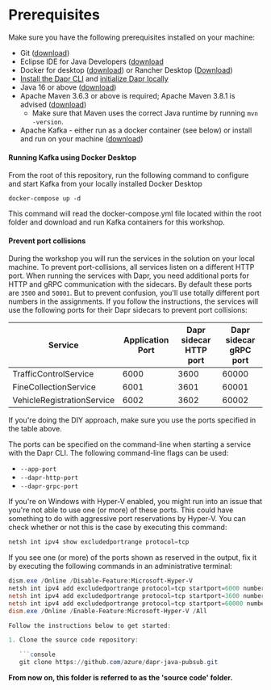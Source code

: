 # Prerequisites

Make sure you have the following prerequisites installed on your machine:

- Git ([download](https://git-scm.com/))
- Eclipse IDE for Java Developers ([download](https://www.eclipse.org/downloads/)
- Docker for desktop ([download](https://www.docker.com/products/docker-desktop)) or Rancher Desktop ([Download](https://rancherdesktop.io/))
- [Install the Dapr CLI](https://docs.dapr.io/getting-started/install-dapr-cli/) and [initialize Dapr locally](https://docs.dapr.io/getting-started/install-dapr-selfhost/)
- Java 16 or above ([download](https://adoptopenjdk.net/?variant=openjdk16))
- Apache Maven 3.6.3 or above is required; Apache Maven 3.8.1 is advised ([download](http://maven.apache.org/download.cgi))
  - Make sure that Maven uses the correct Java runtime by running `mvn -version`.
- Apache Kafka - either run as a docker container (see below) or install and run on your machine ([download](https://kafka.apache.org/downloads))

#### Running Kafka using Docker Desktop

From the root of this repository, run the following command to configure and start Kafka from your locally installed Docker Desktop

```console
docker-compose up -d
```

This command will read the docker-compose.yml file located within the root folder and download and run Kafka containers for this workshop.

#### Prevent port collisions

During the workshop you will run the services in the solution on your local machine. To prevent port-collisions, all services listen on a different HTTP port. When running the services with Dapr, you need additional ports for HTTP and gRPC communication with the sidecars. By default these ports are `3500` and `50001`. But to prevent confusion, you'll use totally different port numbers in the assignments. If you follow the instructions, the services will use the following ports for their Dapr sidecars to prevent port collisions:

| Service                    | Application Port | Dapr sidecar HTTP port | Dapr sidecar gRPC port |
|----------------------------|------------------|------------------------|------------------------|
| TrafficControlService      | 6000             | 3600                   | 60000                  |
| FineCollectionService      | 6001             | 3601                   | 60001                  |
| VehicleRegistrationService | 6002             | 3602                   | 60002                  |

If you're doing the DIY approach, make sure you use the ports specified in the table above.

The ports can be specified on the command-line when starting a service with the Dapr CLI. The following command-line flags can be used:

- `--app-port`
- `--dapr-http-port`
- `--dapr-grpc-port`

If you're on Windows with Hyper-V enabled, you might run into an issue that you're not able to use one (or more) of these ports. This could have something to do with aggressive port reservations by Hyper-V. You can check whether or not this is the case by executing this command:

```powershell
netsh int ipv4 show excludedportrange protocol=tcp
```

If you see one (or more) of the ports shown as reserved in the output, fix it by executing the following commands in an administrative terminal:

```powershell
dism.exe /Online /Disable-Feature:Microsoft-Hyper-V
netsh int ipv4 add excludedportrange protocol=tcp startport=6000 numberofports=3
netsh int ipv4 add excludedportrange protocol=tcp startport=3600 numberofports=3
netsh int ipv4 add excludedportrange protocol=tcp startport=60000 numberofports=3
dism.exe /Online /Enable-Feature:Microsoft-Hyper-V /All

Follow the instructions below to get started:

1. Clone the source code repository:

   ```console
   git clone https://github.com/azure/dapr-java-pubsub.git
   ```

   **From now on, this folder is referred to as the 'source code' folder.**